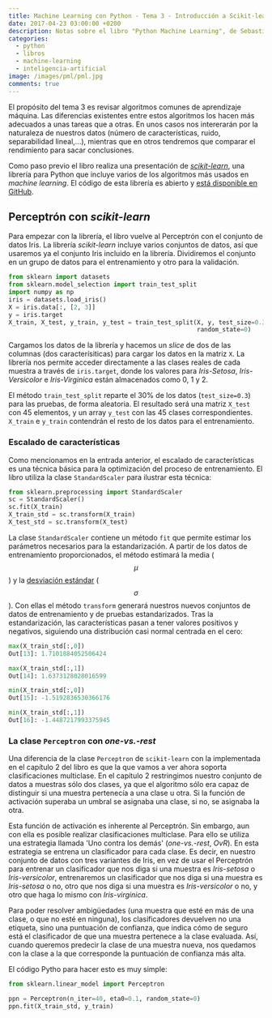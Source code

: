 ```yaml
---
title: Machine Learning con Python - Tema 3 - Introducción a Scikit-learn
date: 2017-04-23 03:00:00 +0200
description: Notas sobre el libro "Python Machine Learning", de Sebastian Raschka
categories:
  - python
  - libros
  - machine-learning
  - inteligencia-artificial
image: /images/pml/pml.jpg
comments: true
---
```


El propósito del tema 3 es revisar algoritmos comunes de aprendizaje máquina. Las diferencias existentes entre estos algoritmos los hacen más adecuados a unas tareas que a otras. En unos casos nos intererarán por la naturaleza de nuestros datos (número de características, ruido, separabilidad lineal,...), mientras que en otros tendremos que comparar el rendimiento para sacar conclusiones.

Como paso previo el libro realiza una presentación de [_scikit-learn_](http://scikit-learn.org/stable/index.html), una librería para Python que incluye varios de los algoritmos más usados en _machine learning_. El código de esta librería es abierto y [está disponible en GitHub](https://github.com/scikit-learn/scikit-learn).

## Perceptrón con _scikit-learn_

Para empezar con la librería, el libro vuelve al Perceptrón con el conjunto de datos Iris. La librería _scikit-learn_ incluye varios conjuntos de datos, así que usaremos ya el conjunto Iris incluido en la librería. Dividiremos el conjunto en un grupo de datos para el entrenamiento y otro para la validación.


```python
from sklearn import datasets
from sklearn.model_selection import train_test_split
import numpy as np
iris = datasets.load_iris()
X = iris.data[:, [2, 3]]
y = iris.target
X_train, X_test, y_train, y_test = train_test_split(X, y, test_size=0.3,
                                                    random_state=0)
```

Cargamos los datos de la librería y hacemos un _slice_ de dos de las columnas (dos caracterísiticas) para cargar los datos en la matriz `X`. La librería nos permite acceder directamente a las clases reales de cada muestra a través de `iris.target`, donde los valores para _Iris-Setosa_, _Iris-Versicolor_ e _Iris-Virginica_ están almacenados como 0, 1 y 2.  

El método `train_test_split` reparte el 30% de los datos (`test_size=0.3`) para las pruebas, de forma aleatoria. El resultado será una matriz `X_test` con 45 elementos, y un array `y_test` con las 45 clases correspondientes. `X_train` e `y_train` contendrán el resto de los datos para el entrenamiento.

### Escalado de características

Como mencionamos en la entrada anterior, el escalado de características es una técnica básica para la optimización del proceso de entrenamiento. El libro utiliza la clase `StandardScaler` para ilustrar esta técnica:


```python
from sklearn.preprocessing import StandardScaler
sc = StandardScaler()
sc.fit(X_train)
X_train_std = sc.transform(X_train)
X_test_std = sc.transform(X_test)
```

La clase `StandardScaler` contiene un método `fit` que permite estimar los parámetros necesarios para la estandarización. A partir de los datos de entrenamiento proporcionados, el método estimará la media ($$\mu$$) y la [desviación estándar](https://es.wikipedia.org/wiki/Desviaci%C3%B3n_t%C3%ADpica) ($$\sigma$$). Con ellas el método `transform` generará nuestros nuevos conjuntos de datos de entrenamiento y de pruebas estandarizados. Tras la estandarización, las características pasan a tener valores positivos y negativos, siguiendo una distribución casi normal centrada en el cero:

```python
max(X_train_std[:,0])
Out[13]: 1.7101884052506424

max(X_train_std[:,1])
Out[14]: 1.6373128028016599

min(X_train_std[:,0])
Out[15]: -1.5192836530366176

min(X_train_std[:,1])
Out[16]: -1.4487217993375945
```

### La clase `Perceptron` con _one-vs.-rest_

Una diferencia de la clase `Perceptron` de `scikit-learn` con la implementada en el capítulo 2 del libro es que la que vamos a ver ahora soporta clasificaciones multiclase. En el capítulo 2 restringimos nuestro conjunto de datos a muestras sólo dos clases, ya que el algoritmo sólo era capaz de distinguir si una muestra pertenecía a una clase u otra. Si la función de activación superaba un umbral se asignaba una clase, si no, se asignaba la otra.

Esta función de activación es inherente al Perceptrón. Sin embargo, aun con ella es posible realizar clasificaciones multiclase. Para ello se utiliza una estrategia llamada 'Uno contra los demás' (_one-vs.-rest_, _OvR_). En esta estrategia se entrena un clasificador para cada clase. Es decir, en nuestro conjunto de datos con tres variantes de Iris, en vez de usar el Perceptrón para entrenar un clasificador que nos diga si una muestra es _Iris-setosa_ o _Iris-versicolor_, entrenaremos un clasificador que nos diga si una muestra es _Iris-setosa_ o no, otro que nos diga si una muestra es _Iris-versicolor_ o no, y otro que haga lo mismo con _Iris-virginica_. 

Para poder resolver ambigüedades (una muestra que esté en más de una clase, o que no esté en ninguna), los clasificadores devuelven no una etiqueta, sino una puntuación de confianza, que indica cómo de seguro está el clasificador de que una muestra pertenece a la clase evaluada. Así, cuando queremos predecir la clase de una muestra nueva, nos quedamos con la clase a la que corresponde la puntuación de confianza más alta.

El código Pytho para hacer esto es muy simple:
```python
from sklearn.linear_model import Perceptron

ppn = Perceptron(n_iter=40, eta0=0.1, random_state=0)
ppn.fit(X_train_std, y_train)
```

